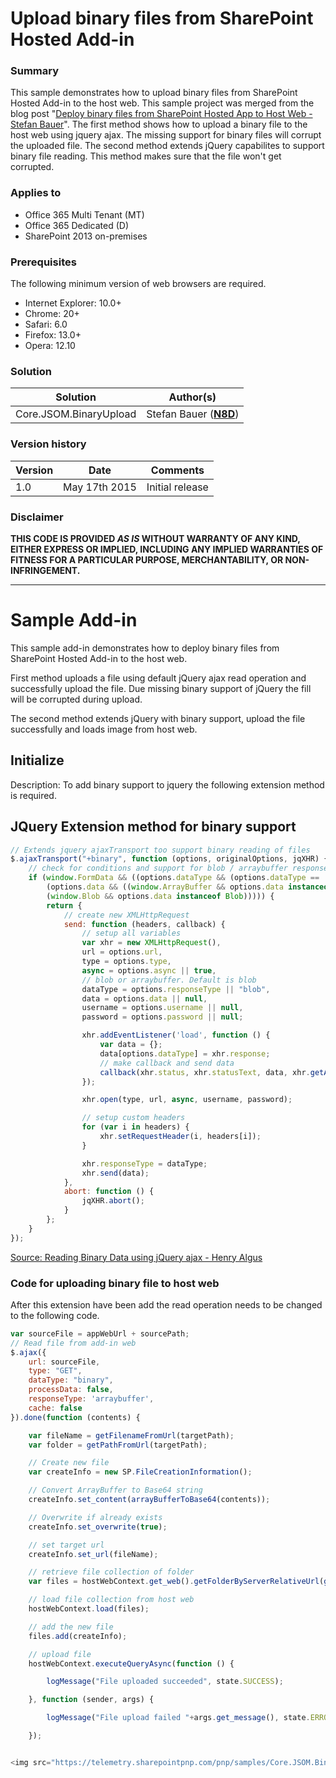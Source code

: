 # Upload binary files from SharePoint Hosted Add-in #

### Summary ###
This sample demonstrates how to upload binary files from SharePoint Hosted Add-in to the host web. This sample project was merged from the blog post "[Deploy binary files from SharePoint Hosted App to Host Web - Stefan Bauer](http://www.n8d.at/blog/deploy-binary-files-from-sharepoint-hosted-app-to-host-web/)".
The first method shows how to upload a binary file to the host web using jquery ajax. The missing support for binary files will corrupt the uploaded file.
The second method extends jQuery capabilites to support binary file reading. This method makes sure that the file won't get corrupted.

### Applies to ###
-  Office 365 Multi Tenant (MT)
-  Office 365 Dedicated (D)
-  SharePoint 2013 on-premises

### Prerequisites ###
The following minimum version of web browsers are required.
-   Internet Explorer: 10.0+
-   Chrome: 20+
-   Safari: 6.0
-   Firefox: 13.0+
-   Opera: 12.10

### Solution ###
Solution | Author(s)
---------|----------
Core.JSOM.BinaryUpload | Stefan Bauer (**[N8D](http://www.n8d.at/)**)

### Version history ###
Version  | Date | Comments
---------| -----| --------
1.0  | May 17th 2015 | Initial release

### Disclaimer ###
**THIS CODE IS PROVIDED *AS IS* WITHOUT WARRANTY OF ANY KIND, EITHER EXPRESS OR IMPLIED, INCLUDING ANY IMPLIED WARRANTIES OF FITNESS FOR A PARTICULAR PURPOSE, MERCHANTABILITY, OR NON-INFRINGEMENT.**


----------

# Sample Add-in #
This sample add-in demonstrates how to deploy binary files from SharePoint Hosted Add-in to the host web. 

First method uploads a file using default jQuery ajax read operation and successfully upload the file. Due missing binary support of jQuery the fill will be corrupted during upload.

The second method extends jQuery with binary support, upload the file successfully and loads image from host web.

## Initialize ##
Description:
To add binary support to jquery the following extension method is required.

## JQuery Extension method for binary support
```JavaScript
// Extends jquery ajaxTransport too support binary reading of files
$.ajaxTransport("+binary", function (options, originalOptions, jqXHR) {
    // check for conditions and support for blob / arraybuffer response type
    if (window.FormData && ((options.dataType && (options.dataType == 'binary')) ||
        (options.data && ((window.ArrayBuffer && options.data instanceof ArrayBuffer) ||
        (window.Blob && options.data instanceof Blob))))) {
        return {
            // create new XMLHttpRequest
            send: function (headers, callback) {
                // setup all variables
                var xhr = new XMLHttpRequest(),
		        url = options.url,
		        type = options.type,
		        async = options.async || true,
		        // blob or arraybuffer. Default is blob
		        dataType = options.responseType || "blob",
		        data = options.data || null,
		        username = options.username || null,
		        password = options.password || null;

                xhr.addEventListener('load', function () {
                    var data = {};
                    data[options.dataType] = xhr.response;
                    // make callback and send data
                    callback(xhr.status, xhr.statusText, data, xhr.getAllResponseHeaders());
                });

                xhr.open(type, url, async, username, password);

                // setup custom headers
                for (var i in headers) {
                    xhr.setRequestHeader(i, headers[i]);
                }

                xhr.responseType = dataType;
                xhr.send(data);
            },
            abort: function () {
                jqXHR.abort();
            }
        };
    }
});
```
[Source: Reading Binary Data using jQuery ajax - Henry Algus](http://www.henryalgus.com/reading-binary-files-using-jquery-ajax/)

### Code for uploading binary file to host web
After this extension have been add the read operation needs to be changed to the following code.

```JavaScript
var sourceFile = appWebUrl + sourcePath;
// Read file from add-in web
$.ajax({
    url: sourceFile,
    type: "GET",
    dataType: "binary",
    processData: false,
    responseType: 'arraybuffer',
    cache: false
}).done(function (contents) {

    var fileName = getFilenameFromUrl(targetPath);
    var folder = getPathFromUrl(targetPath);

    // Create new file
    var createInfo = new SP.FileCreationInformation();

    // Convert ArrayBuffer to Base64 string
    createInfo.set_content(arrayBufferToBase64(contents));

    // Overwrite if already exists
    createInfo.set_overwrite(true);

    // set target url
    createInfo.set_url(fileName);

    // retrieve file collection of folder
    var files = hostWebContext.get_web().getFolderByServerRelativeUrl(getRelativeUrlFromAbsolute(hostWebUrl) + folder).get_files();

    // load file collection from host web
    hostWebContext.load(files);

    // add the new file
    files.add(createInfo);

    // upload file
    hostWebContext.executeQueryAsync(function () {

        logMessage("File uploaded succeeded", state.SUCCESS);

    }, function (sender, args) {

        logMessage("File upload failed "+args.get_message(), state.ERROR);

    });


<img src="https://telemetry.sharepointpnp.com/pnp/samples/Core.JSOM.BinaryUpload" />